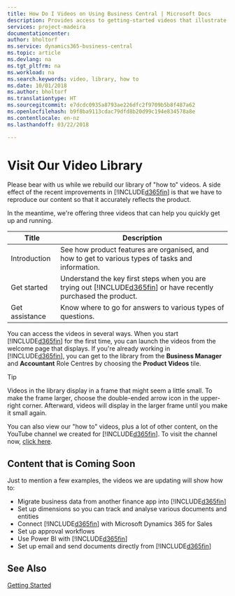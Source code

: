 ```yaml
---
title: How Do I Videos on Using Business Central | Microsoft Docs
description: Provides access to getting-started videos that illustrate how to do common tasks.
services: project-madeira
documentationcenter: 
author: bholtorf
ms.service: dynamics365-business-central
ms.topic: article
ms.devlang: na
ms.tgt_pltfrm: na
ms.workload: na
ms.search.keywords: video, library, how to
ms.date: 10/01/2018
ms.author: bholtorf
ms.translationtype: HT
ms.sourcegitcommit: e7dcdc0935a8793ae226dfc2f9709b5b8f487a62
ms.openlocfilehash: b9f8ba9113cdac79dfd8b20d99c194e834578a8e
ms.contentlocale: en-nz
ms.lasthandoff: 03/22/2018

---
```

# <a name="visit-our-video-library"></a>Visit Our Video Library
Please bear with us while we rebuild our library of "how to" videos. A side effect of the recent improvements in [!INCLUDE[d365fin](includes/d365fin_md.md)] is that we have to reproduce our content so that it accurately reflects the product. 

In the meantime, we're offering three videos that can help you quickly get up and running.

|Title|Description|
|----|----|
|Introduction|See how product features are organised, and how to get to various types of tasks and information.|
|Get started|Understand the key first steps when you are trying out [!INCLUDE[d365fin](includes/d365fin_md.md)] or have recently purchased the product. |
|Get assistance|Know where to go for answers to various types of questions.|

You can access the videos in several ways. When you start [!INCLUDE[d365fin](includes/d365fin_md.md)] for the first time, you can launch the videos from the welcome page that displays. If you're already working in [!INCLUDE[d365fin](includes/d365fin_md.md)], you can get to the library from the **Business Manager** and **Accountant** Role Centres by choosing the **Product Videos** tile. 

> [!Tip]  
> Videos in the library display in a frame that might seem a little small. To make the frame larger, choose the double-ended arrow icon in the upper-right corner. Afterward, videos will display in the larger frame until you make it small again.

You can also view our "how to" videos, plus a lot of other content, on the YouTube channel we created for [!INCLUDE[d365fin](includes/d365fin_md.md)]. To visit the channel now, [click here](https://go.microsoft.com/fwlink/?linkid=851533).

## <a name="content-that-is-coming-soon"></a>Content that is Coming Soon
Just to mention a few examples, the videos we are updating will show how to:  

* Migrate business data from another finance app into [!INCLUDE[d365fin](includes/d365fin_md.md)]  
* Set up dimensions so you can track and analyse various documents and entities
* Connect [!INCLUDE[d365fin](includes/d365fin_md.md)] with Microsoft Dynamics 365 for Sales
* Set up approval workflows  
* Use Power BI with [!INCLUDE[d365fin](includes/d365fin_md.md)]  
* Set up email and send documents directly from [!INCLUDE[d365fin](includes/d365fin_md.md)]  

## <a name="see-also"></a>See Also
[Getting Started](product-get-started.md)

